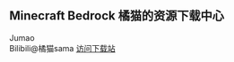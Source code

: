 <h2>Minecraft Bedrock 橘猫的资源下载中心</h2>
<span>Jumao</span>
<br>
<span>Bilibili@橘猫sama</span>
<a class="url-text" href="https://Jumao15071.github.io/" target="_blank">访问下载站</a>
